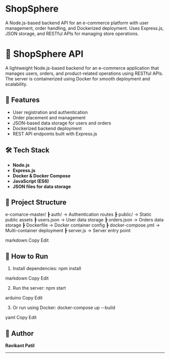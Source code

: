 # ShopSphere
A Node.js-based backend API for an e-commerce platform with user management, order handling, and Dockerized deployment. Uses Express.js, JSON storage, and RESTful APIs for managing store operations.
# 🛒 ShopSphere API

A lightweight Node.js-based backend for an e-commerce application that manages users, orders, and product-related operations using RESTful APIs. The server is containerized using Docker for smooth deployment and scalability.

## 📑 Features
- User registration and authentication
- Order placement and management
- JSON-based data storage for users and orders
- Dockerized backend deployment
- REST API endpoints built with Express.js

## 🛠️ Tech Stack
- **Node.js**
- **Express.js**
- **Docker & Docker Compose**
- **JavaScript (ES6)**
- **JSON files for data storage**

## 📂 Project Structure
e-comarce-master/
┣ auth/ → Authentication routes
┣ public/ → Static public assets
┣ users.json → User data storage
┣ orders.json → Orders data storage
┣ Dockerfile → Docker container config
┣ docker-compose.yml → Multi-container deployment
┣ server.js → Server entry point

markdown
Copy
Edit

## 🚀 How to Run
1. Install dependencies:
npm install

markdown
Copy
Edit

2. Run the server:
npm start

arduino
Copy
Edit

3. Or run using Docker:
docker-compose up --build

yaml
Copy
Edit

## 📌 Author
**Ravikant Patil**

---
